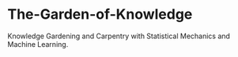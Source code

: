 # The-Garden-of-Knowledge
Knowledge Gardening and Carpentry with Statistical Mechanics and Machine Learning.

